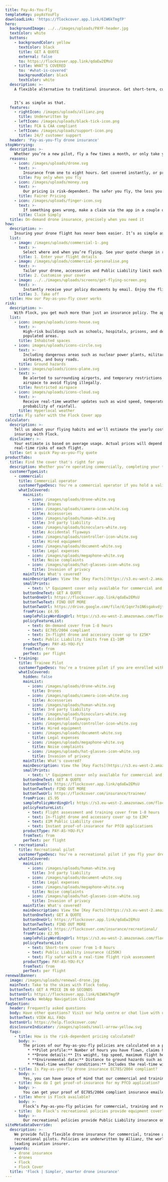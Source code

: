 ```yaml
---
title: Pay-As-You-Fly
templateKey: payAsYouFly
downloadLink: 'https://flockcover.app.link/6IW6kTmgfP'
hero:
  backgroundImage: ../../images/uploads/PAYF-header.jpg
  textColor: white
  buttons:
    - backgroundColor: yellow
      textColor: black
      title: GET A QUOTE
      external: false
      to: https://flockcover.app.link/qdaEw2EMsU
    - title: WHAT'S COVERED
      to: '#what-is-covered'
      backgroundColor: black
      textColor: white
  description: >-
    A flexible alternative to traditional insurance. Get short-term, customised cover for your drone flight in a matter of taps with the Flock Cover app.


    It’s as simple as that.
  features:
    - rightIcon: /images/uploads/allianz.png
      title: Underwritten by
    - leftIcon: /images/uploads/black-tick-icon.png
      title: FCA & CAA compliant
    - leftIcon: /images/uploads/support-icon.png
      title: 24/7 customer support
  header: 'Pay-as-you-fly drone insurance'
stopWorrying:
  description: >-
    Whether you’re a new pilot, fly a few times a month, or only take your drone out for part of the year, Pay-as-you-fly drone insurance could cut your insurance bill.
  reasons:
    - icon: /images/uploads/drone.svg
      text: >-
        Insurance from one to eight hours. Get covered instantly, or pre-book up to 10 days in advance.
      title: Pay only when you fly
    - icon: /images/uploads/money.svg
      text: >-
        Our pricing is risk-dependent. The safer you fly, the less you pay. There’s no commitments or upfront costs.
      title: Fairer Pricing
    - icon: /images/uploads/finger-icon.svg
      text: >-
        If something goes wrong, make a claim via the app in a couple of taps. Or give us a call, we’re always here to help.
      title: Claim Simply
  title: On-demand drone insurance, precisely when you need it
how:
  description: >-
    Insuring your drone flight has never been easier. It’s as simple as tap, tap, take-off!
  list:
    - image: /images/uploads/commercial-1-.png
      text: >-
        Select where and when you’re flying. See your quote change in real-time.
      title: 1. Enter your flight details
    - image: /images/uploads/commercial-personalise.png
      text: >-
        Tailor your drone, accessories and Public Liability limit each time you fly.
      title: 2. Customise your cover
    - image: ../../images/uploads/screens/get-flying-screen.png
      text: >-
        Instantly receive your policy documents by email. Enjoy the flight!
      title: 3. Take off
  title: How our Pay-as-you-fly cover works
risk:
  description: >-
    With Flock, you get much more than just an insurance policy. The app analyses real-time data from your Flight Area to generate a unique Risk Report for each flight in seconds. Here’s what we look out for:
  list:
    - icon: images/uploads/icons-house.svg
      text: >-
        High-risk buildings such as schools, hospitals, prisons, and densely
        populated areas.
      title: Inhabited spaces
    - icon: images/uploads/icons-circle.svg
      text: >-
        Including dangerous areas such as nuclear power plants, military
        airbases, and busy roads.
      title: Ground hazards
    - icon: images/uploads/icons-plane.svg
      text: >-
        Be alerted to surrounding airports, and temporary restrictions of
        airspace to avoid flying illegally.
      title: Restricted airspace
    - icon: images/uploads/icons-cloud.svg
      text: >-
        Receive real-time weather updates such as wind speed, temperature, and
        probability of rainfall.
      title: Hyperlocal weather
  title: Fly safer with the Flock Cover app
calculator:
  description: >-
    Tell us about your flying habits and we'll estimate the yearly cost of
    insuring with Flock.
  disclaimer: >-
    Your estimate is based on average usage. Actual prices will depend on the
    real-time risks of each flight.
  title: Get a quick Pay-as-you-fly quote
productTabs:
  title: Find the cover that's right for you
  description: Whether you’re operating commercially, completing your training, or flying for fun - we’ve got a Pay-as-you-fly policy that’s tailored to you.
  customerTypeList:
    - commercial:
      title: Commercial operator
      customerTypeDesc: You're a commercial operator if you hold a valid PfCO (or a CAA accepted equivalent).
      whatIsCovered:
        mainList:
          - icon: /images/uploads/drone-white.svg
            title: Drones
          - icon: /images/uploads/camera-icon-white.svg
            title: Accessories
          - icon: /images/uploads/human-white.svg
            title: 3rd party liability
          - icon: /images/uploads/binoculars-white.svg
            title: Accidental flyaways
          - icon: /images/uploads/controller-icon-white.svg
            title: Hired equipment
          - icon: /images/uploads/document-white.svg
            title: Legal expenses
          - icon: /images/uploads/megaphone-white.svg
            title: Noise complaints
          - icon: /images/uploads/hat-glasses-icon-white.svg
            title: Invasion of privacy
        mainTitle: What's covered?
        mainDescription: View the [Key Facts](https://s3.eu-west-2.amazonaws.com/flock-cover-static/IPID-fly-unlimited.pdf) for details of what's covered.
        smallPrints:
          - text: \* Equipment cover only available for commercial and trainee pilots whilst in flight.
        buttonOneText: GET A QUOTE
        buttonOneUrl: https://flockcover.app.link/qdaEw2EMsU
        buttonTwoText: FIND OUT MORE
        buttonTwoUrl: https://drive.google.com/file/d/1qnr7o1N6sgakvdjt9kzrPV3KZzbzVqDL/view?usp=sharing
        fromPrice: £4.95
        samplePolicyWordingUrl: https://s3.eu-west-2.amazonaws.com/flock-cover-static/IPID-fly-unlimited.pdf
        policyFeatureList:
          - text: On-demand cover from 1-8 hours
          - text: EC785/2004 compliant
          - text: In-flight drone and accessory cover up to £25K*
          - text: Public Liability limits from £1-10M
        productType: PAY-AS-YOU-FLY
        fromText: from
        perText: per flight
    - training:
      title: Trainee Pilot
      customerTypeDesc: You’re a trainee pilot if you are enrolled with a licenced [NQE](https://help.flockcover.com/drone-regulation/what-is-a-national-qualified-entity-nqe), and have passed your Ground School theory test.
      whatIsCovered:
        hidden: false
        mainList:
          - icon: /images/uploads/drone-white.svg
            title: Drones
          - icon: /images/uploads/camera-icon-white.svg
            title: Accessories
          - icon: /images/uploads/human-white.svg
            title: 3rd party liability
          - icon: /images/uploads/binoculars-white.svg
            title: Accidental flyaways
          - icon: /images/uploads/controller-icon-white.svg
            title: Hired equipment
          - icon: /images/uploads/document-white.svg
            title: Legal expenses
          - icon: /images/uploads/megaphone-white.svg
            title: Noise complaints
          - icon: /images/uploads/hat-glasses-icon-white.svg
            title: Invasion of privacy
        mainTitle: What's covered?
        mainDescription: View the [Key Facts](https://s3.eu-west-2.amazonaws.com/flock-cover-static/IPID-fly-unlimited.pdf) for details of what's covered.
        smallPrints:
          - text: \* Equipment cover only available for commercial and trainee pilots whilst in flight.
        buttonOneText: GET A QUOTE
        buttonOneUrl: https://flockcover.app.link/qdaEw2EMsU
        buttonTwoText: FIND OUT MORE
        buttonTwoUrl: https://flockcover.com/insurance/trainee/
        fromPrice: £5.95
        samplePolicyWordingUrl: https://s3.eu-west-2.amazonaws.com/flock-cover-static/IPID-fly-unlimited.pdf
        policyFeatureList:
          - text: Flight assessment and training cover from 1-8 hours
          - text: In-flight drone and accessory cover up to £3K*
          - text: £1M Public Liability cover
          - text: Instant proof-of-insurance for PfCO applications
        productType: PAY-AS-YOU-FLY
        fromText: from
        perText: per flight
    - recreational:
      title: Recreational pilot
      customerTypeDesc: You’re a recreational pilot if you fly your drone as a hobby.
      whatIsCovered:
        mainList:
          - icon: /images/uploads/human-white.svg
            title: 3rd party liability
          - icon: /images/uploads/document-white.svg
            title: Legal expenses
          - icon: /images/uploads/megaphone-white.svg
            title: Noise complaints
          - icon: /images/uploads/hat-glasses-icon-white.svg
            title: Invasion of privacy
        mainTitle: What's covered?
        mainDescription: View the [Key Facts](https://s3.eu-west-2.amazonaws.com/flock-cover-static/IPID-fly-unlimited.pdf) for details of what's covered.
        buttonOneText: GET A QUOTE
        buttonOneUrl: https://flockcover.app.link/qdaEw2EMsU
        buttonTwoText: FIND OUT MORE
        buttonTwoUrl: https://flockcover.com/insurance/recreational/
        fromPrice: £2.95
        samplePolicyWordingUrl: https://s3.eu-west-2.amazonaws.com/flock-cover-static/IPID-fly-unlimited.pdf
        policyFeatureList:
          - text: Short-term cover from 1-8 hours
          - text: Public Liability insurance (£250K)
          - text: Fly safer with a real-time flight risk assessment
        productType: PAY-AS-YOU-FLY
        fromText: from
        perText: per flight        
renewalBanner:
  image: /images/uploads/renewal-drone.jpg
  mainText: Take to the skies with Flock today.
  buttonText: GET A PRICE IN 60 SECONDS
  buttonUrl: https://flockcover.app.link/6IW6kTmgfP
  buttonTrack: WebApp Navigation Clicked
faqSection:
  header: Frequently asked questions
  body: Have other questions? Visit our help centre or chat live with us now.
  buttonText: VIEW ALL FAQs
  buttonUrl: https://help.flockcover.com/
  disclosureIndicator: /images/uploads/small-arrow-yellow.svg
  faqs:
    - title: How is the risk-dependent pricing calculated?
      body: >-
        The prices of our Pay-as-you-fly policies are calculated on a per-flight basis, and are proportional to how risky your flight is. This is calculated by analysing data such as:
          * **Pilot profile:** Number of hours you have flown, claims history.
          * **Drone details:** Its weight, top speed, maximum flight height etc.
          * **Environmental data:** Distance to ground hazards such as hospitals or schools.
          * **Real-time weather conditions:** Includes the real-time wind speed, and probability of rainfall in the area you’re flying in.
    - title: Is Pay-as-you-fly drone insurance EC785/2004 compliant?
      body: >-
        Yes, you can have peace of mind that our commercial and training Pay-as-you-fly policies are CAA approved and EC785/2004 compliant.
    - title: How do I get proof-of-insurance for my PfCO application?
      body: >-
        You can get your proof of EC785/2004 compliant insurance emailed instantly to you via the Flock Cover mobile app. Simply tap on the ‘Your details’ in the main menu, and you’ll see a button that says ‘Get an insurance Cover Note’.
    - title: Where is Flock available?
      body: >-
        Flock’s Pay-as-you-fly policies for commercial, training and recreational pilots are available throughout the UK and the Channel Islands. We also offer worldwide cover to commercial operators with a [Fly Unlimited](https://flockcover.com/flyunlimited) monthly subscription policy.
    - title:  Do Flock’s recreational policies provide equipment cover?
      body: >-
        Our recreational policies provide Public Liability insurance only. Equipment cover (which includes both drones and accessories) is only available to commercial and trainee pilots.
siteMetadataOverride:
  description: >-
    We provide fully flexible drone insurance for commercial, trainee and
    recreational pilots. Policies are underwritten by Allianz, the world’s
    leading aviation insurer.
  keywords:
    - drone insurance
    - drones
    - Flock
    - Flock Cover
  title: 'Flock | Simpler, smarter drone insurance'
---
```

